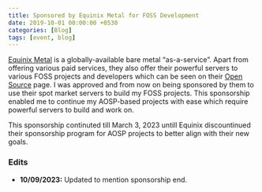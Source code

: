 ```yaml
---
title: Sponsored by Equinix Metal for FOSS Development
date: 2019-10-01 00:00:00 +0530
categories: [Blog]
tags: [event, blog]
---
```


[Equinix Metal](https://metal.equinix.com) is a globally-available bare metal “as-a-service”. Apart from offering various paid services, they also offer their powerful servers to various FOSS projects and developers which can be seen on their [Open Source](https://metal.equinix.com/ecosystem/oss) page. I was approved and from now on being sponsored by them to use their spot market servers to build my FOSS projects. This sponsorship enabled me to continue my AOSP-based projects with ease which require powerful servers to build and work on.

This sponsorship continuted till March 3, 2023 untill Equinix discountinued their sponsorship program for AOSP projects to better align with their new goals.

### Edits

- **10/09/2023:** Updated to mention sponsorship end.
